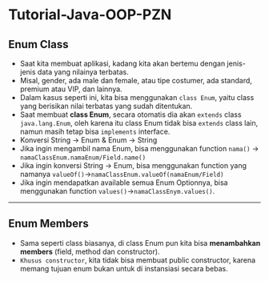 # Tutorial-Java-OOP-PZN
## Enum Class
* Saat kita membuat aplikasi, kadang kita akan bertemu dengan jenis-jenis data yang nilainya terbatas.
* Misal, gender, ada male dan female, atau tipe costumer, ada standard, premium atau VIP, dan lainnya.
* Dalam kasus seperti ini, kita bisa menggunakan `class Enum`, yaitu class yang berisikan nilai terbatas yang sudah ditentukan.
* Saat membuat **class Enum**, secara otomatis dia akan `extends` class `java.lang.Enum`, oleh karena itu class Enum tidak bisa `extends` class lain, namun masih tetap bisa `implements` interface.
* Konversi String &#8594; Enum & Enum &#8594; String
* Jika ingin mengambil nama Enum, bisa menggunakan function `nama()` &#8594; `namaClassEnum.namaEnum/Field.name()`
* Jika ingin konversi String &#8594; Enum, bisa menggunakan function yang namanya `valueOf()`&#8594;`namaClassEnum.valueOf(namaEnum/Field)`
* Jika ingin mendapatkan available semua Enum Optionnya, bisa menggunakan function `values()`&#8594;`namaClassEnym.values()`.
---

## Enum Members
* Sama seperti class biasanya, di class Enum pun kita bisa **menambahkan members** (field, method dan constructor).
* `Khusus constructor`, kita tidak bisa membuat public constructor, karena memang tujuan enum bukan untuk di instansiasi secara bebas.